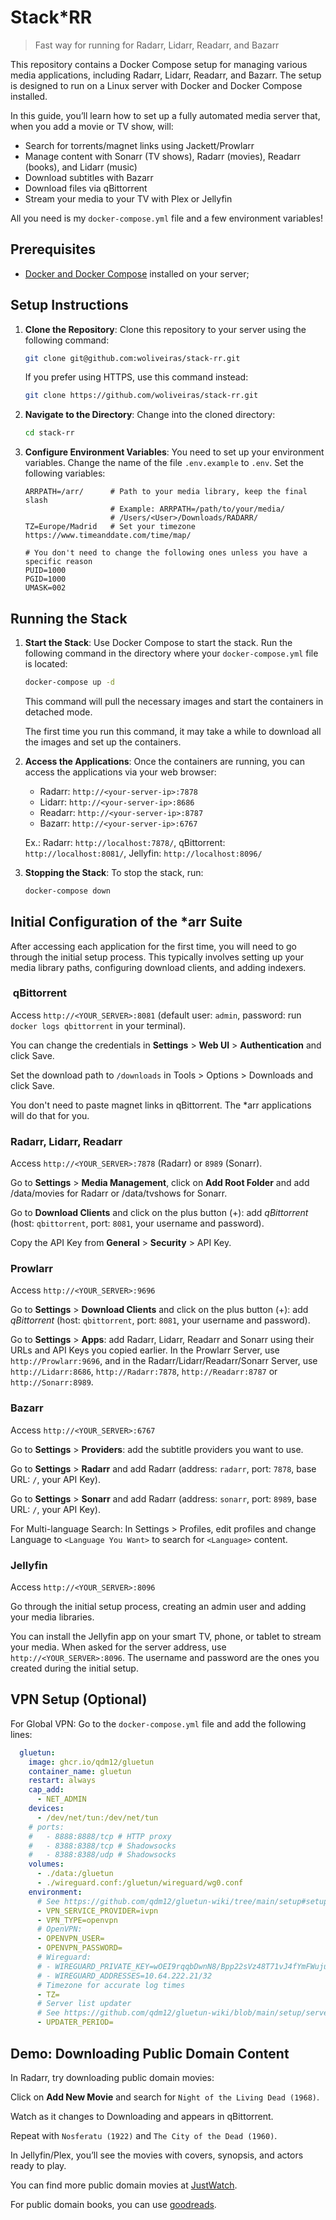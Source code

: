 # Stack*RR

> Fast way for running for Radarr, Lidarr, Readarr, and Bazarr

This repository contains a Docker Compose setup for managing various media applications, including Radarr, Lidarr, Readarr, and Bazarr. The setup is designed to run on a Linux server with Docker and Docker Compose installed.

In this guide, you’ll learn how to set up a fully automated media server that, when you add a movie or TV show, will:

- Search for torrents/magnet links using Jackett/Prowlarr
- Manage content with Sonarr (TV shows), Radarr (movies), Readarr (books), and Lidarr (music)
- Download subtitles with Bazarr
- Download files via qBittorrent
- Stream your media to your TV with Plex or Jellyfin

All you need is my `docker-compose.yml` file and a few environment variables!

## Prerequisites

- [Docker and Docker Compose](https://docs.docker.com/compose/install/#docker-desktop-recommended) installed on your server;

## Setup Instructions

1. **Clone the Repository**: Clone this repository to your server using the following command:

   ```bash
   git clone git@github.com:woliveiras/stack-rr.git
   ```

   If you prefer using HTTPS, use this command instead:

   ```bash
   git clone https://github.com/woliveiras/stack-rr.git
   ```

1. **Navigate to the Directory**: Change into the cloned directory:

   ```bash
   cd stack-rr
   ```

1. **Configure Environment Variables**: You need to set up your environment variables. Change the name of the file `.env.example` to `.env`. Set the following variables:

   ```env
   ARRPATH=/arr/      # Path to your media library, keep the final slash
                      # Example: ARRPATH=/path/to/your/media/ 
                      # /Users/<User>/Downloads/RADARR/
   TZ=Europe/Madrid   # Set your timezone https://www.timeanddate.com/time/map/

   # You don't need to change the following ones unless you have a specific reason
   PUID=1000
   PGID=1000
   UMASK=002
   ```

## Running the Stack

1. **Start the Stack**: Use Docker Compose to start the stack. Run the following command in the directory where your `docker-compose.yml` file is located:

   ```bash
   docker-compose up -d
   ```

   This command will pull the necessary images and start the containers in detached mode.

   The first time you run this command, it may take a while to download all the images and set up the containers.

2. **Access the Applications**: Once the containers are running, you can access the applications via your web browser:

   - Radarr: `http://<your-server-ip>:7878`
   - Lidarr: `http://<your-server-ip>:8686`
   - Readarr: `http://<your-server-ip>:8787`
   - Bazarr: `http://<your-server-ip>:6767`

   Ex.: Radarr: `http://localhost:7878/`, qBittorrent: `http://localhost:8081/`, Jellyfin: `http://localhost:8096/`

3. **Stopping the Stack**: To stop the stack, run:

   ```bash
   docker-compose down
   ```

## Initial Configuration of the *arr Suite

After accessing each application for the first time, you will need to go through the initial setup process. This typically involves setting up your media library paths, configuring download clients, and adding indexers.

###  qBittorrent

Access `http://<YOUR_SERVER>:8081` (default user: `admin`, password: run `docker logs qbittorrent` in your terminal).

You can change the credentials in **Settings** > **Web UI** > **Authentication** and click Save.

Set the download path to `/downloads` in Tools > Options > Downloads and click Save.

You don't need to paste magnet links in qBittorrent. The *arr applications will do that for you.

### Radarr, Lidarr, Readarr

Access `http://<YOUR_SERVER>:7878` (Radarr) or `8989` (Sonarr).

Go to **Settings** > **Media Management**, click on **Add Root Folder** and add /data/movies for Radarr or /data/tvshows for Sonarr.

Go to **Download Clients** and click on the plus button (+): add *qBittorrent* (host: `qbittorrent`, port: `8081`, your username and password).

Copy the API Key from **General** > **Security** > API Key.

### Prowlarr

Access `http://<YOUR_SERVER>:9696`

Go to **Settings** > **Download Clients** and click on the plus button (+): add *qBittorrent* (host: `qbittorrent`, port: `8081`, your username and password).

Go to **Settings** > **Apps**: add Radarr, Lidarr, Readarr and Sonarr using their URLs and API Keys you copied earlier. In the Prowlarr Server, use `http://Prowlarr:9696`, and in the Radarr/Lidarr/Readarr/Sonarr Server, use `http://Lidarr:8686`, `http://Radarr:7878`, `http://Readarr:8787` or `http://Sonarr:8989`.

### Bazarr

Access `http://<YOUR_SERVER>:6767`

Go to **Settings** > **Providers**: add the subtitle providers you want to use.

Go to **Settings** > **Radarr** and add Radarr (address: `radarr`, port: `7878`, base URL: `/`, your API Key).

Go to **Settings** > **Sonarr** and add Radarr (address: `sonarr`, port: `8989`, base URL: `/`, your API Key).

For Multi-language Search: In Settings > Profiles, edit profiles and change Language to `<Language You Want>` to search for `<Language>` content.

### Jellyfin

Access `http://<YOUR_SERVER>:8096`

Go through the initial setup process, creating an admin user and adding your media libraries.

You can install the Jellyfin app on your smart TV, phone, or tablet to stream your media. When asked for the server address, use `http://<YOUR_SERVER>:8096`. The username and password are the ones you created during the initial setup.

## VPN Setup (Optional)

For Global VPN: Go to the `docker-compose.yml` file and add the following lines:

```yaml
  gluetun:
    image: ghcr.io/qdm12/gluetun
    container_name: gluetun
    restart: always
    cap_add:
      - NET_ADMIN
    devices:
      - /dev/net/tun:/dev/net/tun
    # ports:
    #   - 8888:8888/tcp # HTTP proxy
    #   - 8388:8388/tcp # Shadowsocks
    #   - 8388:8388/udp # Shadowsocks
    volumes:
      - ./data:/gluetun
      - ./wireguard.conf:/gluetun/wireguard/wg0.conf
    environment:
      # See https://github.com/qdm12/gluetun-wiki/tree/main/setup#setup
      - VPN_SERVICE_PROVIDER=ivpn
      - VPN_TYPE=openvpn
      # OpenVPN:
      - OPENVPN_USER=
      - OPENVPN_PASSWORD=
      # Wireguard:
      # - WIREGUARD_PRIVATE_KEY=wOEI9rqqbDwnN8/Bpp22sVz48T71vJ4fYmFWujulwUU=
      # - WIREGUARD_ADDRESSES=10.64.222.21/32
      # Timezone for accurate log times
      - TZ=
      # Server list updater
      # See https://github.com/qdm12/gluetun-wiki/blob/main/setup/servers.md#update-the-vpn-servers-list
      - UPDATER_PERIOD=
```

## Demo: Downloading Public Domain Content

In Radarr, try downloading public domain movies:

Click on **Add New Movie** and search for `Night of the Living Dead (1968)`.

Watch as it changes to Downloading and appears in qBittorrent.

Repeat with `Nosferatu (1922)` and `The City of the Dead (1960)`.

In Jellyfin/Plex, you’ll see the movies with covers, synopsis, and actors ready to play.

You can find more public domain movies at [JustWatch](https://www.justwatch.com/us/provider/public-domain-movies?sort_by=trending_7_day).

For public domain books, you can use [goodreads](https://www.goodreads.com/shelf/show/public-domain).
